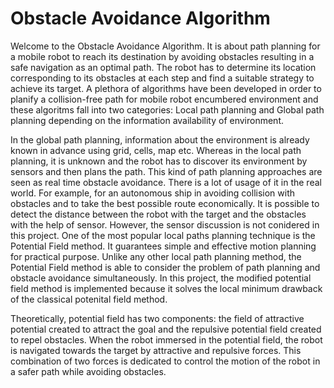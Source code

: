 # Obstacle Avoidance Algorithm
Welcome to the Obstacle Avoidance Algorithm. 
It is about path planning for a mobile robot to reach its destination by avoiding obstacles resulting in a safe navigation as an optimal path. The robot has to determine its location corresponding to its obstacles at each step and find a suitable strategy to achieve its target. A plethora of algorithms have been developed in order to planify a collision-free path for mobile robot encumbered environment and these algoritms fall into two categories: Local path planning and Global path planning depending on the information availability of environment. 

In the global path planning, information about the environment is already known in advance using grid, cells, map etc. Whereas in the local path planning, it is unknown and the robot has to discover its environment by sensors and then plans the path. This kind of path planning approaches are seen as real time obstacle avoidance. There is a lot of usage of it in the real world. For example, for an autonomous ship in avoiding collision with obstacles and to take the best possible route economically. It is possible to detect the distance between the robot with the target and the obstacles with the help of sensor. However, the sensor discussion is not conidered in this project. One of the most popular local paths planning technique is the Potential Field method. It guarantees simple and effective motion planning for practical purpose. Unlike any other local path planning method, the Potential Field method is able to consider the problem of path planning and obstacle avoidance simultaneously. In this project, the modified potential field method is implemented because it solves the local minimum drawback of the classical potenital field method.

Theoretically, potential field has two components: the field of attractive potential created to attract the goal and the repulsive potential field created to repel obstacles. When the robot immersed in the potential field, the robot is navigated towards the target by attractive and repulsive forces. This combination of two forces is dedicated to control the motion of the robot in a safer path while avoiding obstacles.

